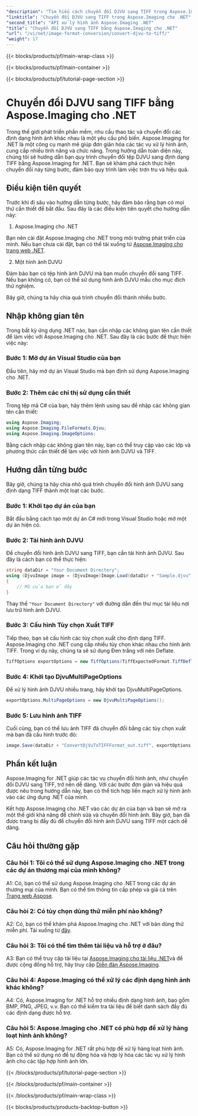 ```yaml
---
"description": "Tìm hiểu cách chuyển đổi DJVU sang TIFF trong Aspose.Imaging cho .NET, một công cụ xử lý hình ảnh đa năng. Giúp công việc chuyển đổi hình ảnh của bạn dễ dàng hơn."
"linktitle": "Chuyển đổi DJVU sang TIFF trong Aspose.Imaging cho .NET"
"second_title": "API xử lý hình ảnh Aspose.Imaging .NET"
"title": "Chuyển đổi DJVU sang TIFF bằng Aspose.Imaging cho .NET"
"url": "/vi/net/image-format-conversion/convert-djvu-to-tiff/"
"weight": 17
---
```


{{< blocks/products/pf/main-wrap-class >}}

{{< blocks/products/pf/main-container >}}

{{< blocks/products/pf/tutorial-page-section >}}

# Chuyển đổi DJVU sang TIFF bằng Aspose.Imaging cho .NET

Trong thế giới phát triển phần mềm, nhu cầu thao tác và chuyển đổi các định dạng hình ảnh khác nhau là một yêu cầu phổ biến. Aspose.Imaging for .NET là một công cụ mạnh mẽ giúp đơn giản hóa các tác vụ xử lý hình ảnh, cung cấp nhiều tính năng và chức năng. Trong hướng dẫn toàn diện này, chúng tôi sẽ hướng dẫn bạn quy trình chuyển đổi tệp DJVU sang định dạng TIFF bằng Aspose.Imaging for .NET. Bạn sẽ khám phá cách thực hiện chuyển đổi này từng bước, đảm bảo quy trình làm việc trơn tru và hiệu quả.

## Điều kiện tiên quyết

Trước khi đi sâu vào hướng dẫn từng bước, hãy đảm bảo rằng bạn có mọi thứ cần thiết để bắt đầu. Sau đây là các điều kiện tiên quyết cho hướng dẫn này:

1. Aspose.Imaging cho .NET

Bạn nên cài đặt Aspose.Imaging cho .NET trong môi trường phát triển của mình. Nếu bạn chưa cài đặt, bạn có thể tải xuống từ [Aspose.Imaging cho trang web .NET](https://releases.aspose.com/imaging/net/).

2. Một hình ảnh DJVU

Đảm bảo bạn có tệp hình ảnh DJVU mà bạn muốn chuyển đổi sang TIFF. Nếu bạn không có, bạn có thể sử dụng hình ảnh DJVU mẫu cho mục đích thử nghiệm.

Bây giờ, chúng ta hãy chia quá trình chuyển đổi thành nhiều bước.

## Nhập không gian tên

Trong bất kỳ ứng dụng .NET nào, bạn cần nhập các không gian tên cần thiết để làm việc với Aspose.Imaging cho .NET. Sau đây là các bước để thực hiện việc này:

### Bước 1: Mở dự án Visual Studio của bạn

Đầu tiên, hãy mở dự án Visual Studio mà bạn định sử dụng Aspose.Imaging cho .NET.

### Bước 2: Thêm các chỉ thị sử dụng cần thiết

Trong tệp mã C# của bạn, hãy thêm lệnh using sau để nhập các không gian tên cần thiết:

```csharp
using Aspose.Imaging;
using Aspose.Imaging.FileFormats.Djvu;
using Aspose.Imaging.ImageOptions;
```

Bằng cách nhập các không gian tên này, bạn có thể truy cập vào các lớp và phương thức cần thiết để làm việc với hình ảnh DJVU và TIFF.

## Hướng dẫn từng bước

Bây giờ, chúng ta hãy chia nhỏ quá trình chuyển đổi hình ảnh DJVU sang định dạng TIFF thành một loạt các bước.

### Bước 1: Khởi tạo dự án của bạn

Bắt đầu bằng cách tạo một dự án C# mới trong Visual Studio hoặc mở một dự án hiện có.

### Bước 2: Tải hình ảnh DJVU

Để chuyển đổi hình ảnh DJVU sang TIFF, bạn cần tải hình ảnh DJVU. Sau đây là cách bạn có thể thực hiện:

```csharp
string dataDir = "Your Document Directory";
using (DjvuImage image = (DjvuImage)Image.Load(dataDir + "Sample.djvu"))
{
    // Mã của bạn ở đây
}
```

Thay thế `"Your Document Directory"` với đường dẫn đến thư mục tài liệu nơi lưu trữ hình ảnh DJVU.

### Bước 3: Cấu hình Tùy chọn Xuất TIFF

Tiếp theo, bạn sẽ cấu hình các tùy chọn xuất cho định dạng TIFF. Aspose.Imaging cho .NET cung cấp nhiều tùy chọn khác nhau cho hình ảnh TIFF. Trong ví dụ này, chúng ta sẽ sử dụng Đen trắng với nén Deflate.

```csharp
TiffOptions exportOptions = new TiffOptions(TiffExpectedFormat.TiffDeflateBw);
```

### Bước 4: Khởi tạo DjvuMultiPageOptions

Để xử lý hình ảnh DJVU nhiều trang, hãy khởi tạo DjvuMultiPageOptions.

```csharp
exportOptions.MultiPageOptions = new DjvuMultiPageOptions();
```

### Bước 5: Lưu hình ảnh TIFF

Cuối cùng, bạn có thể lưu ảnh TIFF đã chuyển đổi bằng các tùy chọn xuất mà bạn đã cấu hình trước đó:

```csharp
image.Save(dataDir + "ConvertDjVuToTIFFFormat_out.tiff", exportOptions);
```

## Phần kết luận

Aspose.Imaging for .NET giúp các tác vụ chuyển đổi hình ảnh, như chuyển đổi DJVU sang TIFF, trở nên dễ dàng. Với các bước đơn giản và hiệu quả được nêu trong hướng dẫn này, bạn có thể tích hợp liền mạch xử lý hình ảnh vào các ứng dụng .NET của mình.

Kết hợp Aspose.Imaging cho .NET vào các dự án của bạn và bạn sẽ mở ra một thế giới khả năng để chỉnh sửa và chuyển đổi hình ảnh. Bây giờ, bạn đã được trang bị đầy đủ để chuyển đổi hình ảnh DJVU sang TIFF một cách dễ dàng.

## Câu hỏi thường gặp

### Câu hỏi 1: Tôi có thể sử dụng Aspose.Imaging cho .NET trong các dự án thương mại của mình không?

A1: Có, bạn có thể sử dụng Aspose.Imaging cho .NET trong các dự án thương mại của mình. Bạn có thể tìm thông tin cấp phép và giá cả trên [Trang web Aspose](https://purchase.aspose.com/buy).

### Câu hỏi 2: Có tùy chọn dùng thử miễn phí nào không?

A2: Có, bạn có thể khám phá Aspose.Imaging cho .NET với bản dùng thử miễn phí. Tải xuống từ [đây](https://releases.aspose.com/).

### Câu hỏi 3: Tôi có thể tìm thêm tài liệu và hỗ trợ ở đâu?

A3: Bạn có thể truy cập tài liệu tại [Aspose.Imaging cho tài liệu .NET](https://reference.aspose.com/imaging/net/)và để được cộng đồng hỗ trợ, hãy truy cập [Diễn đàn Aspose.Imaging](https://forum.aspose.com/).

### Câu hỏi 4: Aspose.Imaging có thể xử lý các định dạng hình ảnh khác không?

A4: Có, Aspose.Imaging for .NET hỗ trợ nhiều định dạng hình ảnh, bao gồm BMP, PNG, JPEG, v.v. Bạn có thể kiểm tra tài liệu để biết danh sách đầy đủ các định dạng được hỗ trợ.

### Câu hỏi 5: Aspose.Imaging cho .NET có phù hợp để xử lý hàng loạt hình ảnh không?

A5: Có, Aspose.Imaging for .NET rất phù hợp để xử lý hàng loạt hình ảnh. Bạn có thể sử dụng nó để tự động hóa và hợp lý hóa các tác vụ xử lý hình ảnh cho các tập hợp hình ảnh lớn.


{{< /blocks/products/pf/tutorial-page-section >}}

{{< /blocks/products/pf/main-container >}}

{{< /blocks/products/pf/main-wrap-class >}}

{{< blocks/products/products-backtop-button >}}
